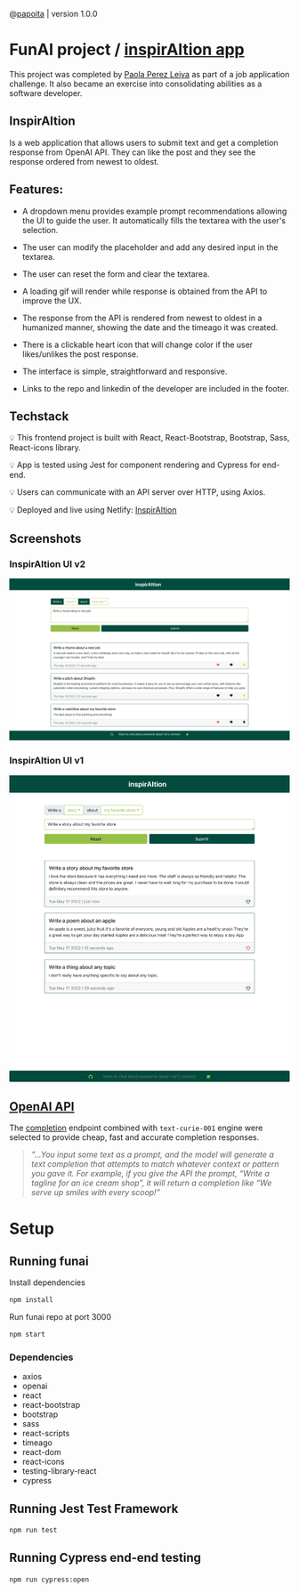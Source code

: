 @[papoita](https://github.com/papoita) | version 1.0.0

# FunAI project / [inspirAItion app](https://inspiraition.netlify.app/)

This project was completed by [Paola Perez Leiva](https://www.linkedin.com/in/perezleivapaola/) as part of a job application challenge. It also became an exercise into consolidating abilities as a software developer. 

## InspirAItion 
Is a web application that allows users to submit text and get a completion response from OpenAI API. They can like the post and they see the response ordered from newest to oldest.

## Features:

* A dropdown menu provides example prompt recommendations allowing the UI to guide the user. It automatically fills the textarea with the user's selection.

* The user can modify the placeholder and add any desired input in the textarea.

* The user can reset the form and clear the textarea.

* A loading gif will render while response is obtained from the API to improve the UX.

* The response from the API is rendered from newest to oldest in a humanized manner, showing the date and the timeago it was created.

* There is a clickable heart icon that will change color if the user likes/unlikes the post response.

* The interface is simple, straightforward and responsive. 

* Links to the repo and linkedin of the developer are included in the footer.

## Techstack
  
 💡 This frontend project is built with React, React-Bootstrap, Bootstrap, Sass, React-icons library.

 💡 App is tested using Jest for component rendering and Cypress for end-end. 

 💡 Users can communicate with an API server over HTTP, using Axios.

 💡 Deployed and live using Netlify: [InspirAItion](https://inspiraition.netlify.app/)

## Screenshots

### InspirAItion UI v2
!["v2"](/docs/UI_2.png)

### InspirAItion UI v1
!["v1"](/docs/inspirAItion.png)



## [OpenAI API](https://beta.openai.com/docs/introduction)

The [completion](https://beta.openai.com/docs/guides/completion) endpoint combined with `text-curie-001` engine were selected to provide cheap, fast and accurate completion responses. 

> _"...You input some text as a prompt, and the model will generate a text completion that attempts to match whatever context or pattern you gave it. For example, if you give the API the prompt, “Write a tagline for an ice cream shop”, it will return a completion like “We serve up smiles with every scoop!”_


# Setup

## Running funai

Install dependencies 
```sh
npm install
```

Run funai repo at port 3000

```sh
npm start
```


### Dependencies
* axios
* openai
* react
* react-bootstrap
* bootstrap
* sass
* react-scripts
* timeago
* react-dom
* react-icons
* testing-library-react
* cypress



## Running Jest Test Framework

```sh
npm run test
```

## Running Cypress end-end testing

```sh
npm run cypress:open
```
